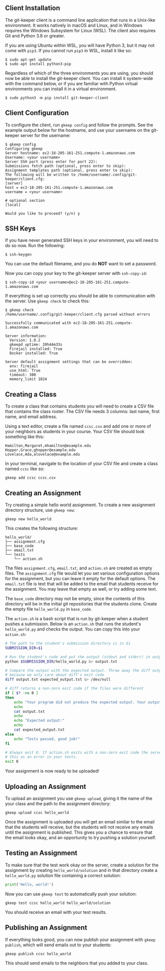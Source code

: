 ## Client Installation

The git-keeper client is a command line application that runs in a Unix-like
environment. It works natively in macOS and Linux, and in Windows requires the
Windows Subsystem for Linux (WSL). The client also requires Git and Python 3.8
or greater.

If you are using Ubuntu within WSL, you will have Python 3, but it may not come
with `pip3`. If you cannot run `pip3` in WSL, install it like so:

```
$ sudo apt-get update
$ sudo apt install python3-pip
```

Regardless of which of the three environments you are using, you should now be
able to install the git-keeper client. You can install it system-wide with the
command below, or if you are familiar with Python virtual environments you can
install it in a virtual environment.

```
$ sudo python3 -m pip install git-keeper-client
```

## Client Configuration

To configure the client, run `gkeep config` and follow the prompts. See the
example output below for the hostname, and use your username on the git-keeper
server for the username:

```
$ gkeep config
Configuring gkeep
Server hostname: ec2-18-205-161-251.compute-1.amazonaws.com
Username: <your username>
Server SSH port (press enter for port 22): 
Submissions fetch path (optional, press enter to skip): 
Assignment templates path (optional, press enter to skip): 
The following will be written to /home/username/.config/git-keeper/client.cfg: 
[server]
host = ec2-18-205-161-251.compute-1.amazonaws.com
username = <your username>

# optional section
[local]

Would you like to proceed? (y/n) y
```

## SSH Keys

If you have never generated SSH keys in your environment, you will need to do
so now. Run the following:

```
$ ssh-keygen
```

You can use the default filename, and you do **NOT** want to set a password.

Now you can copy your key to the git-keeper server with `ssh-copy-id`:

```
$ ssh-copy-id <your username>@ec2-18-205-161-251.compute-1.amazonaws.com
```

If everything is set up correctly you should be able to communication with the
server. Use `gkeep check` to check this:

```
$ gkeep check
/home/username/.config/git-keeper/client.cfg parsed without errors

Successfully communicated with ec2-18-205-161-251.compute-1.amazonaws.com

Server information:
  Version: 1.0.2
  gkeepd uptime: 20h44m33s
  Firejail installed: True
  Docker installed: True

Server default assignment settings that can be overridden:
  env: firejail
  use_html: True
  timeout: 300
  memory_limit 1024
```

## Creating a Class

To create a class that contains students you will need to create a CSV file
that contains the class roster. The CSV file needs 3 columns: last name, first
name, and email address.

Using a text editor, create a file named `ccsc.csv` and add one or more of your
neighbors as students in your course. Your CSV file should look something like
this:

```
Hamilton,Margaret,mhamilton@example.edu
Hopper,Grace,ghopper@example.edu
Lovelace,Ada,alovelace@example.edu
```

In your terminal, navigate to the location of your CSV file and create a class
named `ccsc` like so:

```
gkeep add ccsc ccsc.csv
```

## Creating an Assignment

Try creating a simple hello world assignment. To create a new assignment
directory structure, use `gkeep new`:

```
gkeep new hello_world
```

This creates the following structure:

```
hello_world/
├── assignment.cfg
├── base_code
├── email.txt
└── tests
    └── action.sh
```

The files `assignment.cfg`, `email.txt`, and `action.sh` are created as empty
files. The `assignment.cfg` file would let you set various configuration
options for the assignment, but you can leave it empty for the default
options. The `email.txt` file is text that will be added to the email that
students receive for the assignment. You may leave that empty as well, or try
adding some text.

The `base_code` directory may not be empty, since the contents of this
directory will be in the initial git repositories that the students
clone. Create the empty file `hello_world.py` in `base_code`.

The `action.sh` is a bash script that is run by git-keeper when a student
pushes a submission. Below is an `action.sh` that runs the student's
`hello_world.py` and checks the output. You can copy this into your
`action.sh`:

```bash
# The path to the student's submission directory is in $1
SUBMISSION_DIR=$1

# Run the student's code and put the output (stdout and stderr) in output.txt
python $SUBMISSION_DIR/hello_world.py &> output.txt

# Compare the output with the expected output. Throw away the diff output
# because we only care about diff's exit code
diff output.txt expected_output.txt &> /dev/null

# diff returns a non-zero exit code if the files were different
if [ $? -ne 0 ]
then
    echo "Your program did not produce the expected output. Your output:"
    echo
    cat output.txt
    echo
    echo "Expected output:"
    echo
    cat expected_output.txt
else
    echo "Tests passed, good job!"
fi

# Always exit 0. If action.sh exits with a non-zero exit code the server sees
# this as an error in your tests.
exit 0
```

Your assignment is now ready to be uploaded!

## Uploading an Assignment

To upload an assignment you use `gkeep upload`, giving it the name of the your
class and the path to the assignment directory:

```
gkeep upload ccsc hello_world
```

Once the assignment is uploaded you will get an email similar to the email that
the students will receive, but the students will not receive any emails until
the assignment is published. This gives you a chance to ensure that the email
looks okay, and an opportunity to try pushing a solution yourself.

## Testing an Assignment

To make sure that the test work okay on the server, create a solution for the
assignment by creating `hello_world/solution` and in that directory create a
`hello_world.py` solution file containing a correct solution:

```python
print('Hello, world!')
```

Now you can use `gkeep test` to automatically push your solution:

```
gkeep test ccsc hello_world hello_world/solution
```

You should receive an email with your test results.

## Publishing an Assignment

If everything looks good, you can now publish your assignment with `gkeep
publish`, which will send emails out to your students:

```
gkeep publish ccsc hello_world
```

This should send emails to the neighbors that you added to your class.
